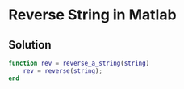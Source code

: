 # Reverse String in Matlab

## Solution

```Matlab
function rev = reverse_a_string(string)
    rev = reverse(string);
end
```